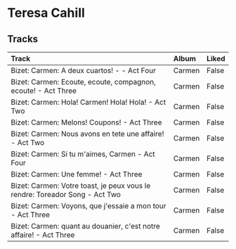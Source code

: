 # Teresa Cahill

## Tracks

| Track                                                                       | Album   | Liked   |
|:----------------------------------------------------------------------------|:--------|:--------|
| Bizet: Carmen: A deux cuartos! - - Act Four                                 | Carmen  | False   |
| Bizet: Carmen: Ecoute, ecoute, compagnon, ecoute! - Act Three               | Carmen  | False   |
| Bizet: Carmen: Hola! Carmen! Hola! Hola! - Act Two                          | Carmen  | False   |
| Bizet: Carmen: Melons! Coupons! - Act Three                                 | Carmen  | False   |
| Bizet: Carmen: Nous avons en tete une affaire! - Act Two                    | Carmen  | False   |
| Bizet: Carmen: Si tu m'aimes, Carmen - Act Four                             | Carmen  | False   |
| Bizet: Carmen: Une femme! - Act Three                                       | Carmen  | False   |
| Bizet: Carmen: Votre toast, je peux vous le rendre: Toreador Song - Act Two | Carmen  | False   |
| Bizet: Carmen: Voyons, que j'essaie a mon tour - Act Three                  | Carmen  | False   |
| Bizet: Carmen: quant au douanier, c'est notre affaire! - Act Three          | Carmen  | False   |
